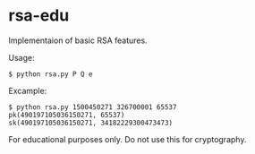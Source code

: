 # rsa-edu
Implementaion of basic RSA features.

Usage:
```
$ python rsa.py P Q e
```
Excample:
```
$ python rsa.py 1500450271 326700001 65537
pk(490197105036150271, 65537)
sk(490197105036150271, 34182229300473473)
```


For educational purposes only.
Do not use this for cryptography.
